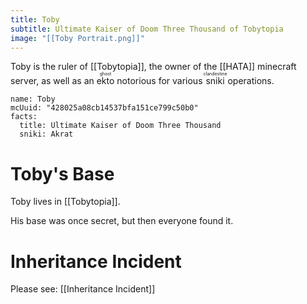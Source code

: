 ```yaml
---
title: Toby
subtitle: Ultimate Kaiser of Doom Three Thousand of Tobytopia
image: "[[Toby Portrait.png]]"
---
```


Toby is the ruler of [[Tobytopia]], the owner of the [[HATA]] minecraft server, as well as an <ruby>ekto<rt>ghost</rt></ruby> notorious for various <ruby>sniki<rt>clandestine</rt></ruby> operations.

```infobox-character
name: Toby
mcUuid: "428025a08cb14537bfa151ce799c50b0"
facts:
  title: Ultimate Kaiser of Doom Three Thousand
  sniki: Akrat
```

# Toby's Base
Toby lives in [[Tobytopia]].

His base was once secret, but then everyone found it.

# Inheritance Incident
Please see: [[Inheritance Incident]]